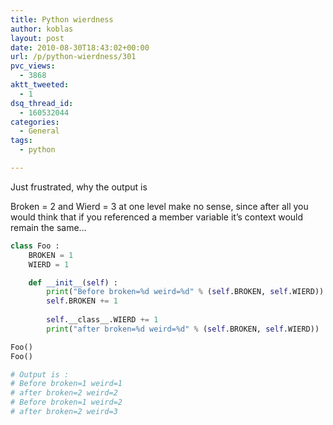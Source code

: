 ```yaml
---
title: Python wierdness
author: koblas
layout: post
date: 2010-08-30T18:43:02+00:00
url: /p/python-wierdness/301
pvc_views:
  - 3868
aktt_tweeted:
  - 1
dsq_thread_id:
  - 160532044
categories:
  - General
tags:
  - python

---
```

Just frustrated, why the output is

Broken = 2 and Wierd = 3 at one level make no sense, since after all you would think that if you referenced a member variable it&#8217;s context would remain the same&#8230;

  
```python
class Foo :
    BROKEN = 1
    WIERD = 1

    def __init__(self) :
        print("Before broken=%d weird=%d" % (self.BROKEN, self.WIERD))
        self.BROKEN += 1
          
        self.__class__.WIERD += 1
        print("after broken=%d weird=%d" % (self.BROKEN, self.WIERD))

Foo()
Foo()

# Output is :
# Before broken=1 weird=1
# after broken=2 weird=2
# Before broken=1 weird=2
# after broken=2 weird=3
  
```
